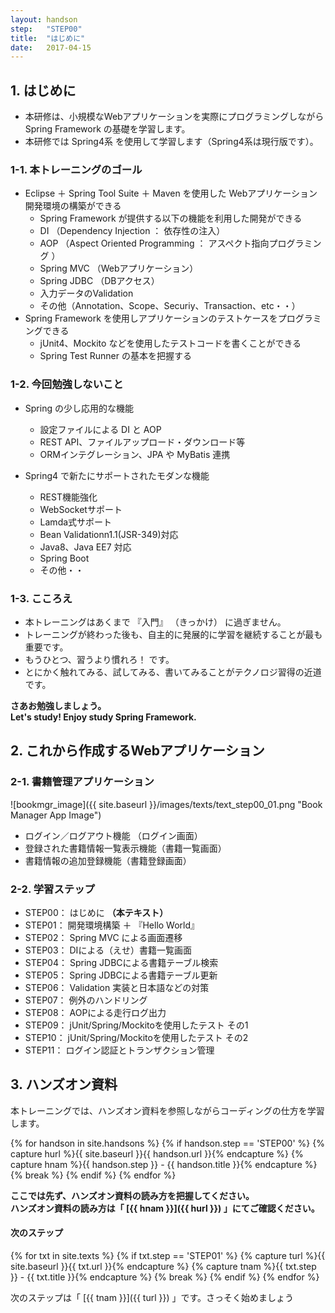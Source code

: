 ```yaml
---
layout: handson
step:   "STEP00"
title:  "はじめに"
date:   2017-04-15
---
```


<h2 class="handson">1. はじめに</h2>

- 本研修は、小規模なWebアプリケーションを実際にプログラミングしながら Spring Framework の基礎を学習します。
- 本研修では Spring4系 を使用して学習します（Spring4系は現行版です）。

### 1-1. 本トレーニングのゴール

- Eclipse ＋ Spring Tool Suite ＋ Maven を使用した Webアプリケーション開発環境の構築ができる
    - Spring Framework が提供する以下の機能を利用した開発ができる
    - DI （Dependency Injection ： 依存性の注入）
    - AOP （Aspect Oriented Programming ： アスペクト指向プログラミング ）
    - Spring MVC （Webアプリケーション）
    - Spring JDBC （DBアクセス）
    - 入力データのValidation
    - その他（Annotation、Scope、Securiy、Transaction、etc・・） 
- Spring Framework を使用しアプリケーションのテストケースをプログラミングできる
    - jUnit4、Mockito などを使用したテストコードを書くことができる
    - Spring Test Runner の基本を把握する

### 1-2. 今回勉強しないこと

- Spring の少し応用的な機能
  - 設定ファイルによる DI と AOP
  - REST API、ファイルアップロード・ダウンロード等
  - ORMインテグレーション、JPA や MyBatis 連携

- Spring4 で新たにサポートされたモダンな機能
  - REST機能強化
  - WebSocketサポート
  - Lamda式サポート
  - Bean Validationn1.1(JSR-349)対応
  - Java8、Java EE7 対応
  - Spring Boot
  - その他・・

### 1-3. こころえ

- 本トレーニングはあくまで 『入門』 （きっかけ） に過ぎません。
- トレーニングが終わった後も、自主的に発展的に学習を継続することが最も重要です。
- もうひとつ、習うより慣れろ！ です。
- とにかく触れてみる、試してみる、書いてみることがテクノロジ習得の近道です。

**さあお勉強しましょう。  
Let's study! Enjoy study Spring Framework.**

<h2 class="handson">2. これから作成するWebアプリケーション</h2>

### 2-1. 書籍管理アプリケーション

![bookmgr_image]({{ site.baseurl }}/images/texts/text_step00_01.png "Book Manager App Image")

- ログイン／ログアウト機能 （ログイン画面）
- 登録された書籍情報一覧表示機能（書籍一覧画面）
- 書籍情報の追加登録機能（書籍登録画面）

### 2-2. 学習ステップ

- STEP00： はじめに **（本テキスト）**
- STEP01： 開発環境構築 ＋ 『Hello World』
- STEP02： Spring MVC による画面遷移
- STEP03： DIによる（えせ）書籍一覧画面
- STEP04： Spring JDBCによる書籍テーブル検索
- STEP05： Spring JDBCによる書籍テーブル更新
- STEP06： Validation 実装と日本語などの対策
- STEP07： 例外のハンドリング
- STEP08： AOPによる走行ログ出力
- STEP09： jUnit/Spring/Mockitoを使用したテスト その1
- STEP10： jUnit/Spring/Mockitoを使用したテスト その2
- STEP11： ログイン認証とトランザクション管理

<h2 class="handson">3. ハンズオン資料</h2>

本トレーニングでは、ハンズオン資料を参照しながらコーディングの仕方を学習します。


{% for handson in site.handsons %}
  {% if handson.step == 'STEP00' %}
    {% capture hurl %}{{ site.baseurl }}{{ handson.url }}{% endcapture %}
    {% capture hnam %}{{ handson.step }} - {{ handson.title }}{% endcapture %}
    {% break %}
  {% endif %}
{% endfor %}

**ここでは先ず、ハンズオン資料の読み方を把握してください。  
ハンズオン資料の読み方は「 [{{ hnam }}]({{ hurl }}) 」にてご確認ください。**

<h4 class="handson">次のステップ</h4>

{% for txt in site.texts %}
  {% if txt.step == 'STEP01' %}
    {% capture turl %}{{ site.baseurl }}{{ txt.url }}{% endcapture %}
    {% capture tnam %}{{ txt.step }} - {{ txt.title }}{% endcapture %}
    {% break %}
  {% endif %}
{% endfor %}

次のステップは「 [{{ tnam }}]({{ turl }}) 」です。さっそく始めましょう
